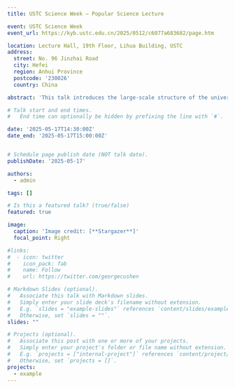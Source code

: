```yaml
---
title: USTC Science Week – Popular Science Lecture

event: USTC Science Week
event_url: https://kyb.ustc.edu.cn/2025/0512/c6077a683682/page.htm

location: Lecture Hall, 19th Floor, Lihua Building, USTC
address:
  street: No. 96 Jinzhai Road
  city: Hefei
  region: Anhui Province
  postcode: '230026'
  country: China

abstract: 'This talk introduces the large-scale structure of the universe as well as the formation and evolution of galaxies.'

# Talk start and end times.
#   End time can optionally be hidden by prefixing the line with `#`.

date: '2025-05-17T14:30:00Z'
date_end: '2025-05-17T15:00:00Z'


# Schedule page publish date (NOT talk date).
publishDate: '2025-05-17'

authors:
  - admin

tags: []

# Is this a featured talk? (true/false)
featured: true

image:
  caption: 'Image credit: [**Stargazer**]'
  focal_point: Right

#links:
#  - icon: twitter
#    icon_pack: fab
#    name: Follow
#    url: https://twitter.com/georgecushen

# Markdown Slides (optional).
#   Associate this talk with Markdown slides.
#   Simply enter your slide deck's filename without extension.
#   E.g. `slides = "example-slides"` references `content/slides/example-slides.md`.
#   Otherwise, set `slides = ""`.
slides: ""

# Projects (optional).
#   Associate this post with one or more of your projects.
#   Simply enter your project's folder or file name without extension.
#   E.g. `projects = ["internal-project"]` references `content/project/deep-learning/index.md`.
#   Otherwise, set `projects = []`.
projects:
  - example
---
```

